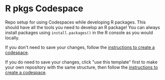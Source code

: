 # R pkgs Codespace

Repo setup for using Codespaces while developing R packages. This should have all the tools you need to develop an R package! You can always install packages using `install.packages()` in the R console as you would locally.

If you don't need to save your changes, follow the [instructions to create a codespace](https://docs.github.com/en/codespaces/developing-in-codespaces/creating-a-codespace-for-a-repository#creating-a-codespace-for-a-repository). 

If you do need to save your changes, click "use this template" first to make your own repository with the same structure, then follow the [instructions to create a codespace](https://docs.github.com/en/codespaces/developing-in-codespaces/creating-a-codespace-for-a-repository#creating-a-codespace-for-a-repository).
